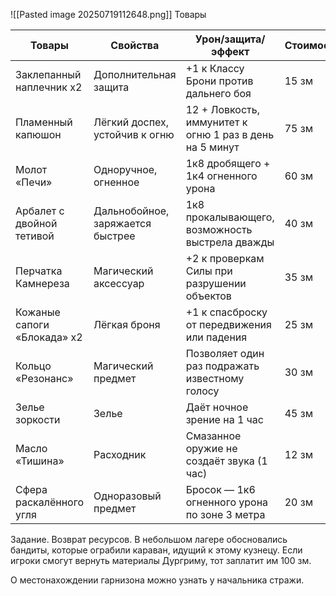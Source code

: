 ![[Pasted image 20250719112648.png]]
Товары

| Товары                      | Свойства                         | Урон/защита/эффект                                      | Стоимость |
| --------------------------- | -------------------------------- | ------------------------------------------------------- | --------- |
| Заклепанный наплечник х2    | Дополнительная защита            | +1 к Классу Брони против дальнего боя                   | 15 зм     |
| Пламенный капюшон           | Лёгкий доспех, устойчив к огню   | 12 + Ловкость, иммунитет к огню 1 раз в день на 5 минут | 75 зм     |
| Молот «Печи»                | Одноручное, огненное             | 1к8 дробящего + 1к4 огненного урона                     | 60 зм     |
| Арбалет с двойной тетивой   | Дальнобойное, заряжается быстрее | 1к8 прокалывающего, возможность выстрела дважды         | 40 зм     |
| Перчатка Камнереза          | Магический аксессуар             | +2 к проверкам Силы при разрушении объектов             | 35 зм     |
| Кожаные сапоги «Блокада» х2 | Лёгкая броня                     | +1 к спасброску от передвижения или падения             | 25 зм     |
| Кольцо «Резонанс»           | Магический предмет               | Позволяет один раз подражать известному голосу          | 30 зм     |
| Зелье зоркости              | Зелье                            | Даёт ночное зрение на 1 час                             | 45 зм     |
| Масло «Тишина»              | Расходник                        | Смазанное оружие не создаёт звука (1 час)               | 12 зм     |
| Сфера раскалённого угля     | Одноразовый предмет              | Бросок — 1к6 огненного урона по зоне 3 метра            | 20 зм     |
Задание.
Возврат ресурсов. В небольшом лагере обосновались бандиты, которые ограбили караван, идущий к этому кузнецу. Если игроки смогут вернуть материалы Дургриму, тот заплатит им 100 зм.

О местонахождении гарнизона можно узнать у начальника стражи.